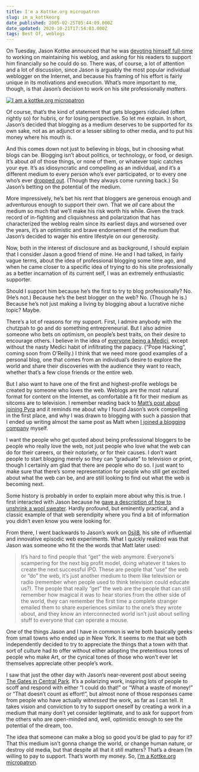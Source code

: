 ```yaml
---
title: I'm a Kottke.org micropatron
slug: im_a_kottkeorg
date_published: 2005-02-25T05:44:09.000Z
date_updated: 2020-10-21T17:54:03.000Z
tags: Best Of, weblogs
---
```


On Tuesday, Jason Kottke announced that he was [devoting himself full-time](http://www.kottke.org/05/02/kottke-micropatron) to working on maintaining his weblog, and asking for his readers to support him financially so he could do so. There was, of course, a lot of attention and a lot of discussion, since Jason is arguably the most popular individual weblogger on the Internet, and because his framing of his effort is fairly unique in its motivations and execution. What’s more important to me, though, is that Jason’s decision to work on his site professionally *matters*.

[![I am a kottke.org micropatron](https://cdn.glitch.com/f0e649a1-3610-45f3-885a-217df0379e77%2F827B0F76-846B-492F-8641-C82A5E757368.gif?v=1603288223505)](http://www.kottke.org/about/patron/)

Of course, that’s the kind of statement that gets bloggers ridiculed (often rightly so) for hubris, or for losing perspective. So let me explain. In short, Jason’s decided that blogging as a medium deserves to be supported for its own sake, not as an adjunct or a lesser sibling to other media, and to put his money where his mouth is.

And this comes down not just to believing in blogs, but in choosing what blogs can be. Blogging isn’t about politics, or technology, or food, or design. It’s about *all* of those things, or none of them, or whatever topic catches your eye. It’s as idiosyncratic and compelling as an individual, and it’s a different medium to every person who’s ever participated, or to every one who’s ever [dropped out](http://www.sfgate.com/cgi-bin/article.cgi?file=/c/a/2005/02/20/MNGBKBEJO01.DTL). (Though they always come running back.) So Jason’s betting on the potential of the medium.

More impressively, he’s bet his rent that bloggers are generous enough and adventurous enough to support their own. That we *all* care about the medium so much that we’ll make his risk worth his while. Given the track record of in-fighting and cliquishness and polarization that has characterized the weblog realm since its earliest days and worsened over the years, it’s an optimistic and brave endorsement of the medium that Jason’s decided to wager his entire lifestyle on our generosity.

Now, both in the interest of disclosure and as background, I should explain that I consider Jason a good friend of mine. He and I had talked, in fairly vague terms, about the idea of professional blogging some time ago, and when he came closer to a specific idea of trying to do his site professionally as a better incarnation of its current self, I was an extremely enthusiastic supporter.

Should I support him because he’s the first to try to blog professionally? No. (He’s not.) Because he’s the best blogger on the web? No. (Though he is.) Because he’s not just making a living by blogging about a lucrative niche topic? Maybe.

There’s a lot of reasons for my support. First, I admire anybody with the chutzpah to go and do something entrepreneurial. But I also admire someone who bets on optimism, on people’s best traits, on their desire to encourage others. I believe in the idea of [everyone being a Medici](http://www.bradlands.com/weblog/archives/2005/02/micromedici.shtml), except without the nasty Medici habit of infiltrating the papacy. (“Pope Hacking”, coming soon from O’Reilly.) I think that we need more good examples of a personal blog, one that comes from an individual’s desire to explore the world and share their discoveries with the audience they want to reach, whether that’s a few close friends or the entire web.

But I also want to have one of the first and highest-profile weblogs be created by someone who loves the web. Weblogs are the most natural format for content on the Internet, as comfortable a fit for their medium as sitcoms are to television. I remember reading back to [Matt’s post about joining Pyra](http://haughey.com/more/is/sometimes/too/much/2000_03_12_old.html) and it reminds me about why I found Jason’s work compelling in the first place, and why I was drawn to blogging with such a passion that I ended up writing almost the same post as Matt when [I joined a blogging company](http://www.dashes.com/anil/2003/04/23/i_work_for_six_) myself.

I want the people who get quoted about being professsional bloggers to be people who really love the web, not just people who love what the web can do for their careers, or their notoriety, or for their causes. I don’t want people to start blogging merely so they can “graduate” to television or print, though I certainly am glad that there are people who do so. I just want to make sure that there’s some representation for people who still get excited about what the web can be, and are still looking to find out what the web is becoming next.

Some history is probably in order to explain more about why this is true. I first interacted with Jason because he [gave a description of how to unshrink a wool sweater](http://www.kottke.org/00/01/like-an-idiot-i-threw). Hardly profound, but eminently practical, and a classic example of that web serendipity where you find a bit of information you didn’t even know you were looking for.

From there, I went backwards to Jason’s work on [0sil8](http://www.0sil8.com/), his site of influential and innovative episodic web experiments. What I quickly realized was that Jason was someone who fit the the words that Matt later used:

> It’s hard to find people that “get” the web anymore. Everyone’s scampering for the next big profit model, doing whatever it takes to create the next successful IPO. These are people that “use” the web or “do” the web, it’s just another medium to them like television or radio (remember when people used to think television could educate us?). The people that really “get” the web are the people that can still remember how magical it was to hear stories from the other side of the world, they can remember the first time a complete stranger emailed them to share experiences similar to the one’s they wrote about, and they know an interconnected world isn’t just about selling stuff to everyone that can operate a mouse.

One of the things Jason and I have in common is we’re both basically geeks from small towns who ended up in New York. It seems to me that we both independently decided to try to appreciate the things that a town with that sort of culture had to offer without either adopting the pretentious tones of people who make Art, or the cynical tones of those who won’t ever let themselves appreciate other people’s work.

I saw that just the other day with Jason’s near-reverent post about seeing [The Gates in Central Park](http://www.kottke.org/05/02/the-gates-in-central-park). It’s a polarizing work, inspiring lots of people to scoff and respond with either “I could do that!” or “What a waste of money!” or “That doesn’t count as effort!”, but almost none of those responses came from people who have actually *witnessed* the work, as far as I can tell. It takes vision and conviction to try to support oneself by creating a work in a medium that many don’t yet consider legitimate, and to ask for support from the others who are open-minded and, well, optimistic enough to see the potential of the dream, too.

The idea that someone can make a blog so good you’d be glad to pay for it? That this medium isn’t gonna change the world, or change human nature, or destroy old media, but that despite all that it still matters? That’s a dream I’m willing to pay to support. That’s worth my money. So, [I’m a Kottke.org micropatron](http://www.kottke.org/about/patron/).
